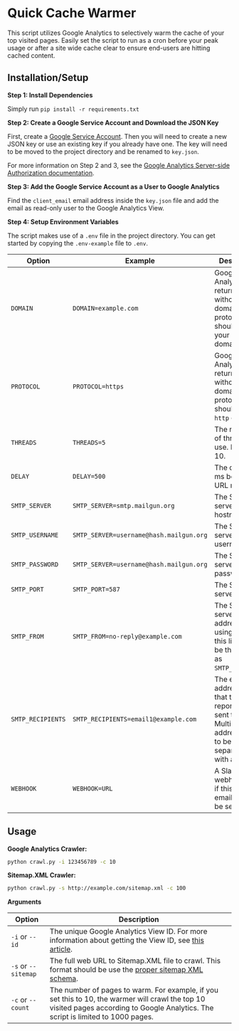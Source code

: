 Quick Cache Warmer
==================

This script utilizes Google Analytics to selectively warm the cache of your top visited pages. Easily set the script to run as a cron before your peak usage or after a site wide cache clear to ensure end-users are hitting cached content.


Installation/Setup
------------------

**Step 1: Install Dependencies**

Simply run `pip install -r requirements.txt`

**Step 2: Create a Google Service Account and Download the JSON Key**

First, create a [Google Service Account](https://developers.google.com/identity/protocols/OAuth2ServiceAccount#creatinganaccount). Then you will need to create a new JSON key or use an existing key if you already have one. The key will need to be moved to the project directory and be renamed to `key.json`.

For more information on Step 2 and 3, see the [Google Analytics Server-side Authorization documentation](https://ga-dev-tools.appspot.com/embed-api/server-side-authorization/).

**Step 3: Add the Google Service Account as a User to Google Analytics**

Find the `client_email` email address inside the `key.json` file and add the email as read-only user to the Google Analytics View.

**Step 4: Setup Environment Variables**

The script makes use of a `.env` file in the project directory. You can get started by copying the `.env-example` file to `.env`.

| Option | Example | Description |
| --- | --- | --- |
| `DOMAIN` | `DOMAIN=example.com` | Google Analytics API returns paths without a domain or protocol. This should be your main domain. |
| `PROTOCOL` | `PROTOCOL=https` | Google Analytics API returns paths without a domain or protocol. This should be `http` or `https`. |
| `THREADS` | `THREADS=5` | The number of threads to use. Limited to 10. |
| `DELAY` | `DELAY=500` | The delay in ms between URL requests. |
| `SMTP_SERVER` | `SMTP_SERVER=smtp.mailgun.org` | The SMTP server hostname. |
| `SMTP_USERNAME` | `SMTP_SERVER=username@hash.mailgun.org` | The SMTP server username. |
| `SMTP_PASSWORD` | `SMTP_SERVER=username@hash.mailgun.org` | The SMTP server password. |
| `SMTP_PORT` | `SMTP_PORT=587` | The SMTP server port. |
| `SMTP_FROM` | `SMTP_FROM=no-reply@example.com` | The SMTP server from address. If using [Mailgun](https://www.mailgun.com/), this likely will be the same as `SMTP_USERNAME`. |
| `SMTP_RECIPIENTS` | `SMTP_RECIPIENTS=email1@example.com` | The email addresses that the final report will be sent to. Multiple email address need to be separated with a comma. |
| `WEBHOOK` | `WEBHOOK=URL` | A Slack webhook URL, if this is set an email will not be sent. |


Usage
-----

**Google Analytics Crawler:**

```bash
python crawl.py -i 123456789 -c 10
```

**Sitemap.XML Crawler:**

```bash
python crawl.py -s http://example.com/sitemap.xml -c 100
```

**Arguments**

| Option | Description |
| --- | --- |
| `-i` or `--id` | The unique Google Analytics View ID. For more information about getting the View ID, see [this article](https://lucidpress.zendesk.com/hc/en-us/articles/207335356-Find-your-Google-Analytics-Tracking-ID-View-ID). |
| `-s` or `--sitemap` | The full web URL to Sitemap.XML file to crawl. This format should be use the [proper sitemap XML schema](http://www.sitemaps.org/protocol.html). |
| `-c` or `--count` | The number of pages to warm. For example, if you set this to 10, the warmer will crawl the top 10 visited pages according to Google Analytics. The script is limited to 1000 pages. |
